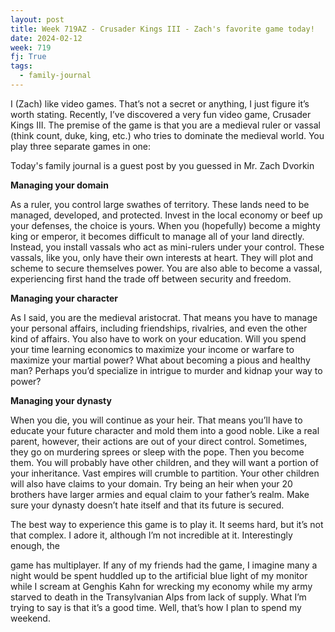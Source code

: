 ```yaml
---
layout: post
title: Week 719AZ - Crusader Kings III - Zach's favorite game today!
date: 2024-02-12
week: 719
fj: True
tags:
  - family-journal
---
```


I (Zach) like video games. That’s not a secret or anything, I just figure it’s worth stating. Recently, I’ve discovered a very fun video game, Crusader Kings III. The premise of the game is that you are a medieval ruler or vassal (think count, duke, king, etc.) who tries to dominate the medieval world. You play three separate games in one:

Today's family journal is a guest post by you guessed in Mr. Zach Dvorkin

**Managing your domain**

As a ruler, you control large swathes of territory. These lands need to be managed, developed, and protected. Invest in the local economy or beef up your defenses, the choice is yours. When you (hopefully) become a mighty king or emperor, it becomes difficult to manage all of your land directly. Instead, you install vassals who act as mini-rulers under your control. These vassals, like you, only have their own interests at heart. They will plot and scheme to secure themselves power. You are also able to become a vassal, experiencing first hand the trade off between security and freedom.

**Managing your character**

As I said, you are the medieval aristocrat. That means you have to manage your personal affairs, including friendships, rivalries, and even the other kind of affairs. You also have to work on your education. Will you spend your time learning economics to maximize your income or warfare to maximize your martial power? What about becoming a pious and healthy man? Perhaps you’d specialize in intrigue to murder and kidnap your way to power?

**Managing your dynasty**

When you die, you will continue as your heir. That means you’ll have to educate your future character and mold them into a good noble. Like a real parent, however, their actions are out of your direct control. Sometimes, they go on murdering sprees or sleep with the pope. Then you become them. You will probably have other children, and they will want a portion of your inheritance. Vast empires will crumble to partition. Your other children will also have claims to your domain. Try being an heir when your 20 brothers have larger armies and equal claim to your father’s realm. Make sure your dynasty doesn’t hate itself and that its future is secured.

The best way to experience this game is to play it. It seems hard, but it’s not that complex. I adore it, although I’m not incredible at it. Interestingly enough, the

game has multiplayer. If any of my friends had the game, I imagine many a night would be spent huddled up to the artificial blue light of my monitor while I scream at Genghis Kahn for wrecking my economy while my army starved to death in the Transylvanian Alps from lack of supply. What I’m trying to say is that it’s a good time. Well, that’s how I plan to spend my weekend.
